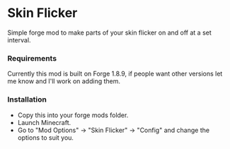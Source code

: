 # Skin Flicker
Simple forge mod to make parts of your skin flicker on and off at a set interval.

### Requirements
Currently this mod is built on Forge 1.8.9, if people want other versions let me know and I'll work on adding them.

### Installation
- Copy this into your forge mods folder.
- Launch Minecraft.
- Go to "Mod Options" -> "Skin Flicker" -> "Config" and change the options to suit you.